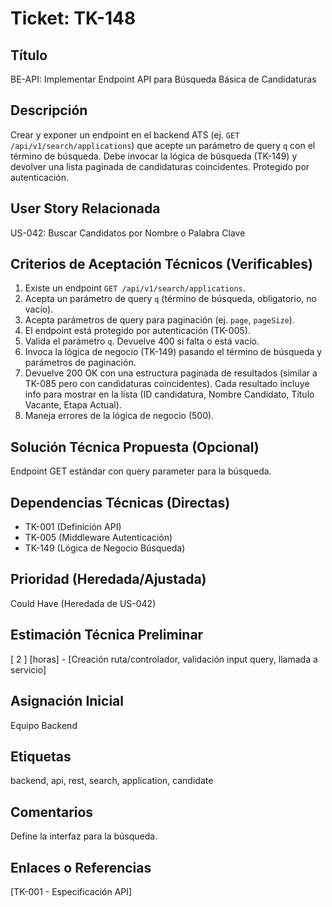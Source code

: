 # Ticket: TK-148

## Título
BE-API: Implementar Endpoint API para Búsqueda Básica de Candidaturas

## Descripción
Crear y exponer un endpoint en el backend ATS (ej. `GET /api/v1/search/applications`) que acepte un parámetro de query `q` con el término de búsqueda. Debe invocar la lógica de búsqueda (TK-149) y devolver una lista paginada de candidaturas coincidentes. Protegido por autenticación.

## User Story Relacionada
US-042: Buscar Candidatos por Nombre o Palabra Clave

## Criterios de Aceptación Técnicos (Verificables)
1.  Existe un endpoint `GET /api/v1/search/applications`.
2.  Acepta un parámetro de query `q` (término de búsqueda, obligatorio, no vacío).
3.  Acepta parámetros de query para paginación (ej. `page`, `pageSize`).
4.  El endpoint está protegido por autenticación (TK-005).
5.  Valida el parámetro `q`. Devuelve 400 si falta o está vacío.
6.  Invoca la lógica de negocio (TK-149) pasando el término de búsqueda y parámetros de paginación.
7.  Devuelve 200 OK con una estructura paginada de resultados (similar a TK-085 pero con candidaturas coincidentes). Cada resultado incluye info para mostrar en la lista (ID candidatura, Nombre Candidato, Título Vacante, Etapa Actual).
8.  Maneja errores de la lógica de negocio (500).

## Solución Técnica Propuesta (Opcional)
Endpoint GET estándar con query parameter para la búsqueda.

## Dependencias Técnicas (Directas)
* TK-001 (Definición API)
* TK-005 (Middleware Autenticación)
* TK-149 (Lógica de Negocio Búsqueda)

## Prioridad (Heredada/Ajustada)
Could Have (Heredada de US-042)

## Estimación Técnica Preliminar
[ 2 ] [horas] - [Creación ruta/controlador, validación input query, llamada a servicio]

## Asignación Inicial
Equipo Backend

## Etiquetas
backend, api, rest, search, application, candidate

## Comentarios
Define la interfaz para la búsqueda.

## Enlaces o Referencias
[TK-001 - Especificación API]